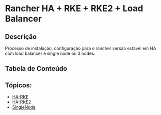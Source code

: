 # Rancher HA + RKE + RKE2 + Load Balancer
## Descrição

Processo de instalação, configuração para o rancher versão estável em HA com load balancer e single node ou 3 nodes.

## Tabela de Conteúdo

<!-- TABLE OF CONTENTS -->

## Tópicos:

- [HA-RKE](https://github.com/guilhermelinhares/rancher/blob/main/HA/RKE/README.md)
- [HA-RKE2](https://github.com/guilhermelinhares/rancher/blob/main/HA/RKE2/README.md)
- [SingleNode](https://github.com/guilhermelinhares/rancher/blob/main/Singlenode/README.md)


<!-- ABOUT THE TABLE -->
